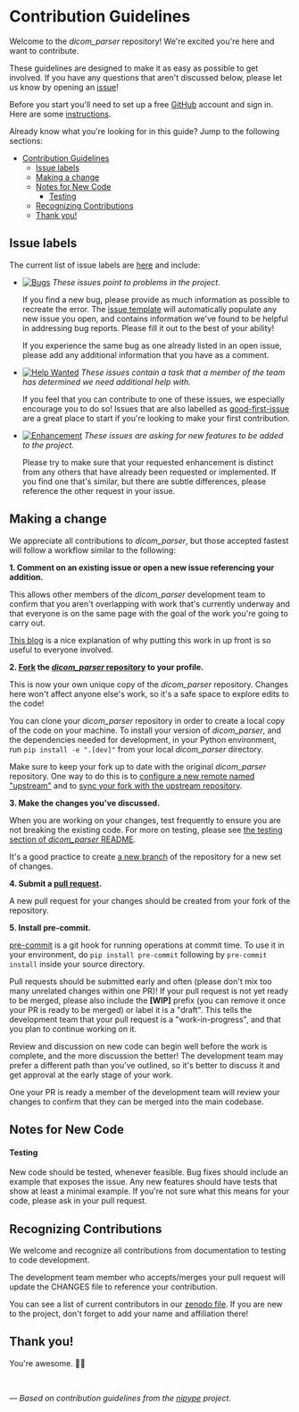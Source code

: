 # Contribution Guidelines

Welcome to the *dicom_parser* repository! We're excited you're here and want to contribute.

These guidelines are designed to make it as easy as possible to get involved. If you have any questions that aren't discussed below, please let us know by opening an [issue][link_issues]!

Before you start you'll need to set up a free [GitHub][link_github] account and sign in. Here are some [instructions][link_signupinstructions].

Already know what you're looking for in this guide? Jump to the following sections:
- [Contribution Guidelines](#contribution-guidelines)
  - [Issue labels](#issue-labels)
  - [Making a change](#making-a-change)
  - [Notes for New Code](#notes-for-new-code)
      - [Testing](#testing)
  - [Recognizing Contributions](#recognizing-contributions)
  - [Thank you!](#thank-you)

## Issue labels

The current list of issue labels are [here][link_labels] and include:

* [![Bugs](https://img.shields.io/badge/-bugs-fc2929.svg)][link_bugs] *These issues point to problems in the project.*

    If you find a new bug, please provide as much information as possible to recreate the error.
    The [issue template][link_issue_template] will automatically populate any new issue you open, and contains information we've found to be helpful in addressing bug reports.
    Please fill it out to the best of your ability!

    If you experience the same bug as one already listed in an open issue, please add any additional information that you have as a comment.

* [![Help Wanted](https://img.shields.io/badge/-help%20wanted-c2e0c6.svg)][link_helpwanted] *These issues contain a task that a member of the team has determined we need additional help with.*

    If you feel that you can contribute to one of these issues, we especially encourage you to do so!
    Issues that are also labelled as [good-first-issue][link_good_first_issue] are a great place to start if you're looking to make your first contribution.

* [![Enhancement](https://img.shields.io/badge/-enhancement-00FF09.svg)][link_enhancement] *These issues are asking for new features to be added to the project.*

    Please try to make sure that your requested enhancement is distinct from any others that have already been requested or implemented.
    If you find one that's similar, but there are subtle differences, please reference the other request in your issue.

## Making a change

We appreciate all contributions to *dicom_parser*, but those accepted fastest will follow a workflow similar to the following:

**1. Comment on an existing issue or open a new issue referencing your addition.**

This allows other members of the *dicom_parser* development team to confirm that you aren't overlapping with work that's currently underway and that everyone is on the same page with the goal of the work you're going to carry out.

[This blog][link_pushpullblog] is a nice explanation of why putting this work in up front is so useful to everyone involved.

**2. [Fork][link_fork] the [*dicom_parser* repository][link_rep] to your profile.**

This is now your own unique copy of the *dicom_parser* repository.
Changes here won't affect anyone else's work, so it's a safe space to explore edits to the code!

You can clone your *dicom_parser* repository in order to create a local copy of the code on your machine. To install your version of *dicom_parser*, and the dependencies needed for development, in your Python environment, run `pip install -e ".[dev]"` from your local *dicom_parser* directory.

Make sure to keep your fork up to date with the original *dicom_parser* repository. One way to do this is to [configure a new remote named "upstream"](https://help.github.com/articles/configuring-a-remote-for-a-fork/) and to [sync your fork with the upstream repository][link_updateupstreamwiki].

**3. Make the changes you've discussed.**

When you are working on your changes, test frequently to ensure you are not breaking the existing code.
For more on testing, please see [the testing section of *dicom_parser* README](https://github.com/open-dicom/dicom_parser#tests).

It's a good practice to create [a new branch](https://help.github.com/articles/about-branches/) of the repository for a new set of changes.

**4. Submit a [pull request][link_pullrequest].**

A new pull request for your changes should be created from your fork of the repository.

**5. Install pre-commit.**

[pre-commit](https://pre-commit.com/) is a git hook for running operations at commit time. To use it in your environment, do `pip install pre-commit` following by `pre-commit install` inside your source directory.

Pull requests should be submitted early and often (please don't mix too many unrelated changes within one PR)!
If your pull request is not yet ready to be merged, please also include the **[WIP]** prefix (you can remove it once your PR is ready to be merged) or label it is a "draft". This tells the development team that your pull request is a "work-in-progress", and that you plan to continue working on it.

Review and discussion on new code can begin well before the work is complete, and the more discussion the better! The development team may prefer a different path than you've outlined, so it's better to discuss it and get approval at the early stage of your work.

One your PR is ready a member of the development team will review your changes to confirm that they can be merged into the main codebase.

## Notes for New Code

#### Testing
New code should be tested, whenever feasible. Bug fixes should include an example that exposes the issue. Any new features should have tests that show at least a minimal example. If you're not sure what this means for your code, please ask in your pull request.

## Recognizing Contributions

We welcome and recognize all contributions from documentation to testing to code development.

The development team member who accepts/merges your pull request will update the CHANGES file to reference your contribution.

You can see a list of current contributors in our [zenodo file][link_zenodo]. If you are new to the project, don't forget to add your name and affiliation there!

## Thank you!

You're awesome. :wave::smiley:

<br>

*&mdash; Based on contribution guidelines from the [nipype][link_nipype] project.*

[link_github]: https://github.com/
[link_rep]: https://github.com/open-dicom/dicom_parser
[link_signupinstructions]: https://help.github.com/articles/signing-up-for-a-new-github-account
[link_react]: https://github.com/blog/2119-add-reactions-to-pull-requests-issues-and-comments
[link_issues]: https://github.com/open-dicom/dicom_parser/issues
[link_labels]: https://github.com/open-dicom/dicom_parser/labels
[link_discussingissues]: https://help.github.com/articles/discussing-projects-in-issues-and-pull-requests
[link_bugs]: https://github.com/open-dicom/dicom_parser/labels/bug
[link_issue_template]: https://github.com/open-dicom/dicom_parser/blob/master/.github/ISSUE_TEMPLATE/feature_request.md
[link_helpwanted]: https://github.com/open-dicom/dicom_parser/labels/help-wanted
[link_good_first_issue]: https://github.com/open-dicom/dicom_parser/issues?q=is%3Aopen+is%3Aissue+label%3Agood-first-issue
[link_enhancement]: https://github.com/open-dicom/dicom_parser/labels/enhancement
[link_orphaned]: https://github.com/open-dicom/dicom_parser/pulls?q=is%3Apr+label%3Aorphaned+is%3Aclosed
[link_pullrequest]: https://help.github.com/articles/creating-a-pull-request-from-a-fork/
[link_fork]: https://help.github.com/articles/fork-a-repo/
[link_pushpullblog]: https://www.igvita.com/2011/12/19/dont-push-your-pull-requests/
[link_updateupstreamwiki]: https://help.github.com/articles/syncing-a-fork/
[link_new_interfaces]: http://nipype.readthedocs.io/en/latest/devel/interface_specs.html
[link_cloning]: https://help.github.com/articles/cloning-a-repository/
[link_nipype]: https://github.com/nipy/nipype
[link_zenodo]: https://github.com/open-dicom/dicom_parser/blob/master/.zenodo.json
